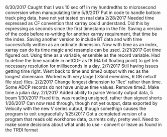 6/30/2017 Caught that I was 10 sec off in my hundredths to microsecond conversion when manupulating time
5/9/2017 Put in code to handle bottom track ping data, have not yet tested on real data
2/28/2017 Needed time expressed as CF convention that xarray could understand.  Did this by expressing as seconds since the first timestamp in the file.
		Saving a version of the code before re-writing for another xarray requirement, that time be the index.
		Saving another version to include BT data and with time successfully written as an ordinate dimension.
		Now with time as an index, xarray can do its time magic and resample can be used.
2/21/2017 Got time figured out.  Using time as a variable, ensemble as the record variable.  Had to define the time variable in netCDF as f8 (64 bit floating point) to get teh necessary resolution for milliseconds in a day.
2/7/2017 Still having issues getting time right.  Went back to time and time2 output with rec as the longest dimension.  Worked with very large (>3mil enembles, 6 GB netcdf file size) files.
2/2/2017 Change longest dimension to 'Rec' rather than time.  Some ADCP records do not have unique time values.  Remove time2.  Make time a julian day.
2/1/2017 Added ability to parse Velocity output data, 5 beam
1/30/2017 Fixed tilts, was reading unsigned, rather than signed shorts
1/26/2017 Can now read through, though not yet output, data exported by Velocity with the new V series output, though somethign causes the program to exit ungracefully
1/25/2017 Got a completed version of a program that reads old workhorse data, currents only, pretty well.  Need to make some decisions about what units to use - convert or leave as found in the TRDI format